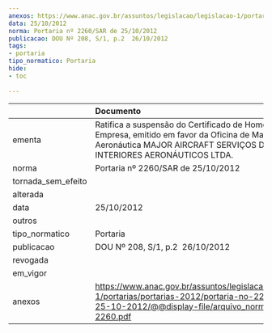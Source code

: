 ```yaml
---
anexos: https://www.anac.gov.br/assuntos/legislacao/legislacao-1/portarias/portarias-2012/portaria-no-2260-sar-de-25-10-2012/@@display-file/arquivo_norma/PA2012-2260.pdf
data: 25/10/2012
norma: Portaria nº 2260/SAR de 25/10/2012
publicacao: DOU Nº 208, S/1, p.2  26/10/2012
tags:
- portaria
tipo_normatico: Portaria
hide: 
- toc 
 
---
```


|                    | Documento                                                                                                                                                                     |
|:-------------------|:------------------------------------------------------------------------------------------------------------------------------------------------------------------------------|
| ementa             | Ratifica a suspensão do Certificado de Homologação de Empresa, emitido em favor da Oficina de Manutenção Aeronáutica MAJOR AIRCRAFT SERVIÇOS DE INTERIORES AERONÁUTICOS LTDA. |
| norma              | Portaria nº 2260/SAR de 25/10/2012                                                                                                                                            |
| tornada_sem_efeito |                                                                                                                                                                               |
| alterada           |                                                                                                                                                                               |
| data               | 25/10/2012                                                                                                                                                                    |
| outros             |                                                                                                                                                                               |
| tipo_normatico     | Portaria                                                                                                                                                                      |
| publicacao         | DOU Nº 208, S/1, p.2  26/10/2012                                                                                                                                              |
| revogada           |                                                                                                                                                                               |
| em_vigor           |                                                                                                                                                                               |
| anexos             | https://www.anac.gov.br/assuntos/legislacao/legislacao-1/portarias/portarias-2012/portaria-no-2260-sar-de-25-10-2012/@@display-file/arquivo_norma/PA2012-2260.pdf             |